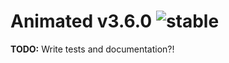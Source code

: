 
# Animated v3.6.0 ![stable](https://img.shields.io/badge/stability-stable-4EBA0F.svg?style=flat)

**TODO:** Write tests and documentation?!
